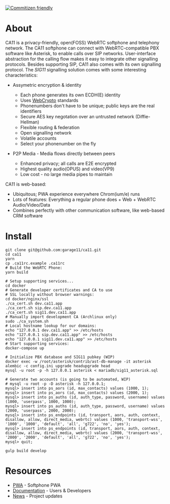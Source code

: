 [![Commitizen friendly](https://img.shields.io/badge/commitizen-friendly-brightgreen.svg)](http://commitizen.github.io/cz-cli/)

# About
CA11 is a privacy-friendly, open(FOSS) WebRTC softphone and telephony network.
The CA11 softphone can connect with WebRTC-compatible PBX software like Asterisk,
to enable calls over SIP networks. User-interface abstraction for the calling flow
makes it easy to integrate other signalling protocols. Besides supporting SIP,
CA11 also comes with its own signalling protocol. The *SIG11* signalling solution
comes with some interesting characteristics:

* Assymetric encryption & identity
  * Each phone generates its own ECDH(E) identity
  * Uses [WebCrypto](https://www.w3.org/TR/WebCryptoAPI/) standards
  * Phonenumbers don't have to be unique; public keys are the real identifiers
  * Secure AES key negotation over an untrusted network (Diffie-Hellman)
  * Flexible routing & federation
  * Open signalling network
  * Volatile accounts
  * Select your phonenumber on the fly

* P2P Media - Media flows directly between peers
  * Enhanced privacy; all calls are E2E encrypted
  * Highest quality audio(OPUS) and video(VP9)
  * Low cost - no large media pipes to maintain

CA11 is web-based:
* Ubiquitous; PWA experience everywhere Chrom(ium/e) runs
* Lots of features: Everything a regular phone does + Web + WebRTC Audio/Video/Data
* Combines perfectly with other communication software, like web-based CRM software


# Install
    git clone git@github.com:garage11/ca11.git
    cd ca11
    yarn
    cp .ca11rc.example .ca11rc
    # Build the WebRTC Phone:
    yarn build

    # Setup supporting services...
    cd docker
    # Generate developer certificates and CA to use
    # SSL locally without browser warnings:
    cd docker/nginx/ssl
    ./ca_cert.sh dev.ca11.app
    ./ca_cert.sh sip.dev.ca11.app
    ./ca_cert.sh sig11.dev.ca11.app
    # Manually import development CA (Archlinux only)
    sudo ./ca_system.sh
    # Local hostname lookup for our domains:
    echo "127.0.0.1 dev.ca11.app" >> /etc/hosts
    echo "127.0.0.1 sip.dev.ca11.app" >> /etc/hosts
    echo "127.0.0.1 sig11.dev.ca11.app" >> /etc/hosts
    # Start supporting services:
    docker-compose up

    # Initialize PBX database and SIG11 pubkey (WIP)
    docker exec -w /root/asterisk/contrib/ast-db-manage -it asterisk alembic -c config.ini upgrade headupgrade head
    mysql -u root -p -h 127.0.0.1 asterisk < mariadb/sig11_asterisk.sql

    # Generate two accounts (is going to be automated, WIP)
    # mysql -u root -p -D asterisk -h 127.0.0.1;
    mysql> insert into ps_aors (id, max_contacts) values (1000, 1);
    mysql> insert into ps_aors (id, max_contacts) values (2000, 1);
    mysql> insert into ps_auths (id, auth_type, password, username) values (1000, 'userpass', 1000, 1000);
    mysql> insert into ps_auths (id, auth_type, password, username) values (2000, 'userpass', 2000, 2000);
    mysql> insert into ps_endpoints (id, transport, aors, auth, context, disallow, allow, direct_media, webrtc) values (1000, 'transport-wss', '1000', '1000', 'default', 'all', 'g722', 'no', 'yes');
    mysql> insert into ps_endpoints (id, transport, aors, auth, context, disallow, allow, direct_media, webrtc) values (2000, 'transport-wss', '2000', '2000', 'default', 'all', 'g722', 'no', 'yes');
    mysql> quit;

    gulp build develop


# Resources
* [PWA](https://ca11.app/) - Softphone PWA
* [Documentation](https://docs.ca11.app) - Users & Developers
* [News](https://blog.ca11.app) - Project updates


